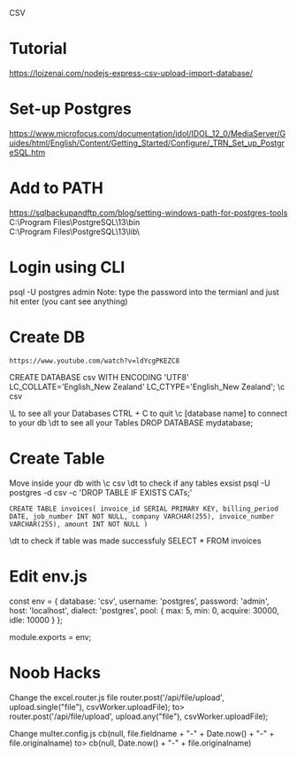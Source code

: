 CSV

# Tutorial

https://loizenai.com/nodejs-express-csv-upload-import-database/

# Set-up Postgres

https://www.microfocus.com/documentation/idol/IDOL_12_0/MediaServer/Guides/html/English/Content/Getting_Started/Configure/_TRN_Set_up_PostgreSQL.htm

# Add to PATH

https://sqlbackupandftp.com/blog/setting-windows-path-for-postgres-tools
C:\Program Files\PostgreSQL\13\bin\
C:\Program Files\PostgreSQL\13\lib\

# Login using CLI

psql -U postgres
admin
Note: type the password into the termianl and just hit enter (you cant see anything)

# Create DB

`https://www.youtube.com/watch?v=ldYcgPKEZC8`

CREATE DATABASE csv WITH ENCODING 'UTF8' LC_COLLATE='English_New Zealand' LC_CTYPE='English_New Zealand';
\c csv

\L to see all your Databases CTRL + C to quit
\c [database name] to connect to your db
\dt to see all your Tables
DROP DATABASE mydatabase;

# Create Table

Move inside your db with \c csv
\dt to check if any tables exsist
psql -U postgres -d csv -c 'DROP TABLE IF EXISTS CATs;'

`CREATE TABLE invoices( invoice_id SERIAL PRIMARY KEY, billing_period DATE, job_number INT NOT NULL, company VARCHAR(255), invoice_number VARCHAR(255), amount INT NOT NULL )`

\dt to check if table was made successfuly
SELECT \* FROM invoices

# Edit env.js

const env = {
database: 'csv',
username: 'postgres',
password: 'admin',
host: 'localhost',
dialect: 'postgres',
pool: {
max: 5,
min: 0,
acquire: 30000,
idle: 10000
}
};

module.exports = env;

# Noob Hacks

Change the excel.router.js file
router.post('/api/file/upload', upload.single("file"), csvWorker.uploadFile); to>
router.post('/api/file/upload', upload.any("file"), csvWorker.uploadFile);

Change multer.config.js
cb(null, file.fieldname + "-" + Date.now() + "-" + file.originalname) to>
cb(null, Date.now() + "-" + file.originalname)
